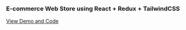 ### E-commerce Web Store using React + Redux + TailwindCSS

[View Demo and Code](https://codesandbox.io/s/github/seebham/Devsnest_Frontend_Projects/tree/master/Day_030_31)
